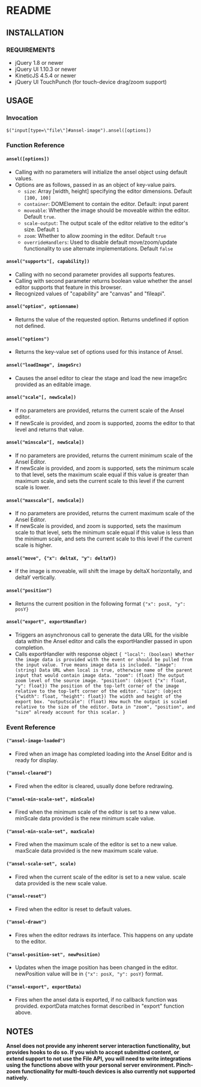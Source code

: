 # README

## INSTALLATION

### REQUIREMENTS

- jQuery 1.8 or newer
- jQuery UI 1.10.3 or newer
- KineticJS 4.5.4 or newer
- jQuery UI TouchPunch (for touch-device drag/zoom support)

## USAGE

### Invocation

` $("input[type=\"file\"]#ansel-image").ansel([options]) `

### Function Reference

#### `ansel([options])`
 - Calling with no parameters will initialize the ansel object using default values.
 - Options are as follows, passed in as an object of key-value pairs.
	- `size`: Array [width, height] specifying the editor dimensions. Default `[100, 100]`
	- `container`: DOMElement to contain the editor. Default: input parent
	- `moveable`: Whether the image should be moveable within the editor. Default `true`.
	- `scale-output`: The output scale of the editor relative to the editor's size. Default `1`
	- `zoom`: Whether to allow zooming in the editor. Default `true`
	- `overrideHandlers`: Used to disable default move/zoom/update functionality to use alternate implementations. Default `false`

#### `ansel("supports"[, capability])`
 - Calling with no second parameter provides all supports features.
 - Calling with second parameter returns boolean value whether the ansel editor supports that feature in this browser.
 - Recognized values of "capability" are "canvas" and "fileapi".

#### `ansel("option", optionname)`
 - Returns the value of the requested option. Returns undefined if option not defined.

#### `ansel("options")`
 - Returns the key-value set of options used for this instance of Ansel.

#### `ansel("loadImage", imageSrc)`
 - Causes the ansel editor to clear the stage and load the new imageSrc provided as an editable image.

#### `ansel("scale"[, newScale])`
 - If no parameters are provided, returns the current scale of the Ansel editor.
 - If newScale is provided, and zoom is supported, zooms the editor to that level and returns that value.

#### `ansel("minscale"[, newScale])`
 - If no parameters are provided, returns the current minimum scale of the Ansel Editor.
 - If newScale is provided, and zoom is supported, sets the minimum scale to that level, sets the maximum scale equal if this value is greater than maximum scale, and sets the current scale to this level if the current scale is lower.

#### `ansel("maxscale"[, newScale])`
 - If no parameters are provided, returns the current maximum scale of the Ansel Editor.
 - If newScale is provided, and zoom is supported, sets the maximum scale to that level, sets the minimum scale equal if this value is less than the minimum scale, and sets the current scale to this level if the current scale is higher.

#### `ansel("move", {"x": deltaX, "y": deltaY})`
 - If the image is moveable, will shift the image by deltaX horizontally, and deltaY vertically.

#### `ansel("position")`
 - Returns the current position in the following format `{"x": posX, "y": posY}`

#### `ansel("export", exportHandler)`
 - Triggers an asynchronous call to generate the data URL for the visible data within the Ansel editor and calls the exportHandler passed in upon completion.
 - Calls exportHandler with response object
	`
	{
		"local": (boolean) Whether the image data is provided with the event or should be pulled from the input value. True means image data is included.
		"image": (string) Data URL when local is true, otherwise name of the parent input that would contain image data.
		"zoom": (float) The output zoom level of the source image.
		"position": (object {"x": float, "y": float}) The position of the top-left corner of the image relative to the top-left corner of the editor.
		"size": (object {"width": float, "height": float}) The width and height of the export box.
		"outputscale": (float) How much the output is scaled relative to the size of the editor. Data in "zoom", "position", and "size" already account for this scalar.
	}
	`

### Event Reference

#### `("ansel-image-loaded")`
 - Fired when an image has completed loading into the Ansel Editor and is ready for display.

#### `("ansel-cleared")`
 - Fired when the editor is cleared, usually done before redrawing.

#### `("ansel-min-scale-set", minScale)`
 - Fired when the minimum scale of the editor is set to a new value. minScale data provided is the new minimum scale value.

#### `("ansel-min-scale-set", maxScale)`
 - Fired when the maximum scale of the editor is set to a new value. maxScale data provided is the new maximum scale value.

#### `("ansel-scale-set", scale)`
 - Fired when the current scale of the editor is set to a new value. scale data provided is the new scale value.

#### `("ansel-reset")`
 - Fired when the editor is reset to default values.

#### `("ansel-drawn")`
 - Fires when the editor redraws its interface. This happens on any update to the editor.

#### `("ansel-position-set", newPosition)`
 - Updates when the image position has been changed in the editor. newPosition value will be in `{"x": posX, "y": posY}` format.

#### `("ansel-export", exportData)`
 - Fires when the ansel data is exported, if no callback function was provided. exportData matches format described in "export" function above.

## NOTES

**Ansel does not provide any inherent server interaction functionality, but provides hooks to do so. If you wish to accept submitted content, or extend support to not use the File API, you will need to write integrations using the functions above with your personal server environment. Pinch-zoom functionality for multi-touch devices is also currently not supported natively.**